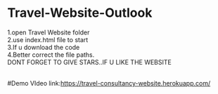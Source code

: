 # Travel-Website-Outlook                              
1.open Travel Website folder                          <br>
2.use index.html file to start                        <br>
3.If u download the code                              <br>
4.Better correct the file paths.                      <br>
DONT FORGET TO GIVE STARS..IF U LIKE THE WEBSITE    <br>
<br>

#Demo VIdeo
link:https://travel-consultancy-website.herokuapp.com/
